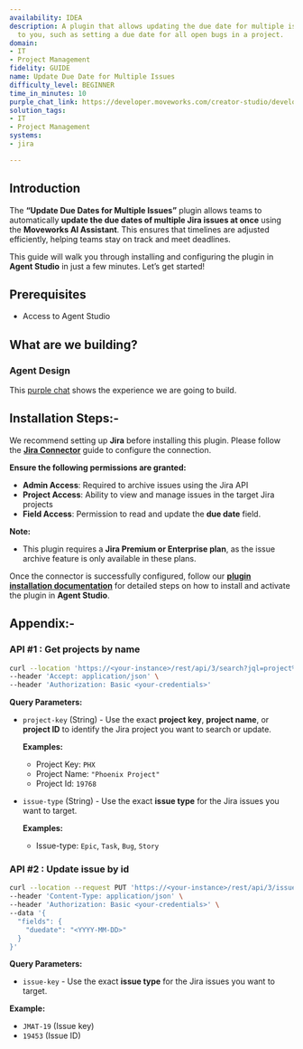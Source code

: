 ```yaml
---
availability: IDEA
description: A plugin that allows updating the due date for multiple issues assigned
  to you, such as setting a due date for all open bugs in a project.
domain:
- IT
- Project Management
fidelity: GUIDE
name: Update Due Date for Multiple Issues
difficulty_level: BEGINNER
time_in_minutes: 10
purple_chat_link: https://developer.moveworks.com/creator-studio/developer-tools/purple-chat/?conversation=%7B%22startTimestamp%22%3A%2211%3A43+AM%22%2C%22messages%22%3A%5B%7B%22parts%22%3A%5B%7B%22richText%22%3A%22I+need+to+update+the+due+date+for+all+open+bugs+in+the+Phoenix+project.%22%7D%5D%2C%22role%22%3A%22user%22%7D%2C%7B%22parts%22%3A%5B%7B%22reasoningSteps%22%3A%5B%7B%22richText%22%3A%22Checked+for+an+authenticated+Jira+account.%22%2C%22status%22%3A%22success%22%7D%2C%7B%22richText%22%3A%22Searching+for+open+bugs+in+project+%27Phoenix%27+assigned+to+the+current+user.%22%2C%22status%22%3A%22success%22%7D%5D%7D%2C%7B%22richText%22%3A%22%3Cp%3EI+found+5+open+bugs+assigned+to+you+in+the+%3Cb%3EPhoenix%3C%2Fb%3E+project.+What+would+you+like+to+set+as+the+new+due+date%3F%3C%2Fp%3E%22%7D%5D%2C%22role%22%3A%22assistant%22%7D%2C%7B%22parts%22%3A%5B%7B%22richText%22%3A%22Make+them+all+due+next+Friday%22%7D%5D%2C%22role%22%3A%22user%22%7D%2C%7B%22parts%22%3A%5B%7B%22richText%22%3A%22%3Cp%3EOkay%2C+I+will+update+the+due+date+to+%3Cb%3EFriday%2C+October+27%2C+2023%3C%2Fb%3E+for+the+following+5+open+bugs+in+the+%3Cb%3EPhoenix%3C%2Fb%3E+project%3A%3C%2Fp%3E%3Cul%3E%3Cli%3EPHX-101%3A+Login+button+not+working+on+mobile%3C%2Fli%3E%3Cli%3EPHX-115%3A+Users+cannot+reset+password%3C%2Fli%3E%3Cli%3EPHX-123%3A+API+endpoint+returns+500+error%3C%2Fli%3E%3Cli%3EPHX-130%3A+Incorrect+data+displayed+on+dashboard%3C%2Fli%3E%3Cli%3EPHX-142%3A+Performance+degradation+on+search+page%3C%2Fli%3E%3C%2Ful%3E%3Cp%3E%3Cb%3EDoes+this+look+right%3F%3C%2Fb%3E%3C%2Fp%3E%22%7D%2C%7B%22buttons%22%3A%5B%7B%22buttonText%22%3A%22Yes%2C+update+them%22%2C%22style%22%3A%22filled%22%7D%2C%7B%22buttonText%22%3A%22Cancel%22%2C%22style%22%3A%22outlined%22%7D%5D%7D%5D%2C%22role%22%3A%22assistant%22%7D%2C%7B%22parts%22%3A%5B%7B%22richText%22%3A%22Yes%2C+update+them%22%7D%5D%2C%22role%22%3A%22user%22%7D%2C%7B%22parts%22%3A%5B%7B%22richText%22%3A%22%3Cp%3EDone.+I%27ve+updated+the+due+date+for+5+issues+in+%3Cb%3EJira%3C%2Fb%3E.%3C%2Fp%3E%22%7D%2C%7B%22citations%22%3A%5B%7B%22citationTitle%22%3A%22PHX-101%3A+Login+button+not+working+on+mobile%22%2C%22connectorName%22%3A%22jira%22%7D%2C%7B%22citationTitle%22%3A%22PHX-115%3A+Users+cannot+reset+password%22%2C%22connectorName%22%3A%22jira%22%7D%2C%7B%22citationTitle%22%3A%22PHX-123%3A+API+endpoint+returns+500+error%22%2C%22connectorName%22%3A%22jira%22%7D%2C%7B%22citationTitle%22%3A%22PHX-130%3A+Incorrect+data+displayed+on+dashboard%22%2C%22connectorName%22%3A%22jira%22%7D%2C%7B%22citationTitle%22%3A%22PHX-142%3A+Performance+degradation+on+search+page%22%2C%22connectorName%22%3A%22jira%22%7D%5D%7D%5D%2C%22role%22%3A%22assistant%22%2C%22showFeedbackTray%22%3Atrue%7D%5D%7D
solution_tags:
- IT
- Project Management
systems:
- jira

---
```


## **Introduction**

The **“Update Due Dates for Multiple Issues”** plugin allows teams to automatically **update the due dates of multiple Jira issues at once** using the **Moveworks AI Assistant**. This ensures that timelines are adjusted efficiently, helping teams stay on track and meet deadlines.

This guide will walk you through installing and configuring the plugin in **Agent Studio** in just a few minutes. Let’s get started!

## **Prerequisites**

- Access to Agent Studio

## **What are we building?**

### **Agent Design**

This [purple chat](https://developer.moveworks.com/creator-studio/developer-tools/purple-chat/?conversation=%7B%22startTimestamp%22%3A%2211%3A43+AM%22%2C%22messages%22%3A%5B%7B%22parts%22%3A%5B%7B%22richText%22%3A%22I+need+to+update+the+due+date+for+all+open+bugs+in+the+Phoenix+project.%22%7D%5D%2C%22role%22%3A%22user%22%7D%2C%7B%22parts%22%3A%5B%7B%22reasoningSteps%22%3A%5B%7B%22richText%22%3A%22Checked+for+an+authenticated+Jira+account.%22%2C%22status%22%3A%22success%22%7D%2C%7B%22richText%22%3A%22Searching+for+open+bugs+in+project+%27Phoenix%27+assigned+to+the+current+user.%22%2C%22status%22%3A%22success%22%7D%5D%7D%2C%7B%22richText%22%3A%22%3Cp%3EI+found+5+open+bugs+assigned+to+you+in+the+%3Cb%3EPhoenix%3C%2Fb%3E+project.+What+would+you+like+to+set+as+the+new+due+date%3F%3C%2Fp%3E%22%7D%5D%2C%22role%22%3A%22assistant%22%7D%2C%7B%22parts%22%3A%5B%7B%22richText%22%3A%22Make+them+all+due+next+Friday%22%7D%5D%2C%22role%22%3A%22user%22%7D%2C%7B%22parts%22%3A%5B%7B%22richText%22%3A%22%3Cp%3EOkay%2C+I+will+update+the+due+date+to+%3Cb%3EFriday%2C+October+27%2C+2023%3C%2Fb%3E+for+the+following+5+open+bugs+in+the+%3Cb%3EPhoenix%3C%2Fb%3E+project%3A%3C%2Fp%3E%3Cul%3E%3Cli%3EPHX-101%3A+Login+button+not+working+on+mobile%3C%2Fli%3E%3Cli%3EPHX-115%3A+Users+cannot+reset+password%3C%2Fli%3E%3Cli%3EPHX-123%3A+API+endpoint+returns+500+error%3C%2Fli%3E%3Cli%3EPHX-130%3A+Incorrect+data+displayed+on+dashboard%3C%2Fli%3E%3Cli%3EPHX-142%3A+Performance+degradation+on+search+page%3C%2Fli%3E%3C%2Ful%3E%3Cp%3E%3Cb%3EDoes+this+look+right%3F%3C%2Fb%3E%3C%2Fp%3E%22%7D%2C%7B%22buttons%22%3A%5B%7B%22buttonText%22%3A%22Yes%2C+update+them%22%2C%22style%22%3A%22filled%22%7D%2C%7B%22buttonText%22%3A%22Cancel%22%2C%22style%22%3A%22outlined%22%7D%5D%7D%5D%2C%22role%22%3A%22assistant%22%7D%2C%7B%22parts%22%3A%5B%7B%22richText%22%3A%22Yes%2C+update+them%22%7D%5D%2C%22role%22%3A%22user%22%7D%2C%7B%22parts%22%3A%5B%7B%22richText%22%3A%22%3Cp%3EDone.+I%27ve+updated+the+due+date+for+5+issues+in+%3Cb%3EJira%3C%2Fb%3E.%3C%2Fp%3E%22%7D%2C%7B%22citations%22%3A%5B%7B%22citationTitle%22%3A%22PHX-101%3A+Login+button+not+working+on+mobile%22%2C%22connectorName%22%3A%22jira%22%7D%2C%7B%22citationTitle%22%3A%22PHX-115%3A+Users+cannot+reset+password%22%2C%22connectorName%22%3A%22jira%22%7D%2C%7B%22citationTitle%22%3A%22PHX-123%3A+API+endpoint+returns+500+error%22%2C%22connectorName%22%3A%22jira%22%7D%2C%7B%22citationTitle%22%3A%22PHX-130%3A+Incorrect+data+displayed+on+dashboard%22%2C%22connectorName%22%3A%22jira%22%7D%2C%7B%22citationTitle%22%3A%22PHX-142%3A+Performance+degradation+on+search+page%22%2C%22connectorName%22%3A%22jira%22%7D%5D%7D%5D%2C%22role%22%3A%22assistant%22%2C%22showFeedbackTray%22%3Atrue%7D%5D%7D) shows the experience we are going to build.

## **Installation Steps:-**

We recommend setting up **Jira** before installing this plugin. Please follow the [**Jira Connector**](https://marketplace.moveworks.com/marketplace/package/?id=jira&hist=home%2Cbrws#how-to-implement) guide to configure the connection.

**Ensure the following permissions are granted:**

- **Admin Access**: Required to archive issues using the Jira API
- **Project Access**: Ability to view and manage issues in the target Jira projects
- **Field Access**: Permission to read and update the **due date** field.

**Note:**

- This plugin requires a **Jira Premium or Enterprise plan**, as the issue archive feature is only available in these plans.

Once the connector is successfully configured, follow our [**plugin installation documentation**](https://help.moveworks.com/docs/ai-agent-marketplace-installation) for detailed steps on how to install and activate the plugin in **Agent Studio**.

## **Appendix:-**

### **API #1 : Get projects by name**

```bash
curl --location 'https://<your-instance>/rest/api/3/search?jql=project%20%3D%20%22<project-key>%22%20AND%20issuetype%20%3D%20<issue-type>%20AND%20status%20!%3D%20Done&startAt=0&maxResults=100' \
--header 'Accept: application/json' \
--header 'Authorization: Basic <your-credentials>'
```

**Query Parameters:**

- `project-key` (String) - Use the exact **project key**, **project name**, or **project ID** to identify the Jira project you want to search or update.
    
    **Examples:**
    
    - Project Key: `PHX`
    - Project Name: `"Phoenix Project"`
    - Project Id: `19768`
- `issue-type` (String) - Use the exact **issue type** for the Jira issues you want to target.
    
    **Examples:**
    
    - Issue-type: `Epic`, `Task`, `Bug`, `Story`

### **API #2 : Update issue by id**

```bash
curl --location --request PUT 'https://<your-instance>/rest/api/3/issue/<issue-key>' \
--header 'Content-Type: application/json' \
--header 'Authorization: Basic <your-credentials>' \
--data '{
  "fields": {
    "duedate": "<YYYY-MM-DD>"
  }
}'
```

**Query Parameters:**

- `issue-key` - Use the exact **issue type** for the Jira issues you want to target.

**Example:**

- `JMAT-19` (Issue key)
- `19453` (Issue ID)